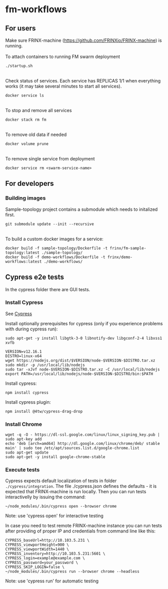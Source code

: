 # fm-workflows

## For users
Make sure FRINX-machine (https://github.com/FRINXio/FRINX-machine) is running. <br>
<br>To attach containers to running FM swarm deployment
```
./startup.sh
```

<br>Check status of services.
Each service has REPLICAS 1/1 when everything works (it may take several minutes to start all services).
```
docker service ls
```

<br>To stop and remove all services
```
docker stack rm fm
```

<br>To remove old data if needed
```
docker volume prune
```

<br>To remove single service from deployment
```
docker service rm <swarm-service-name>
```

## For developers
### Building images
Sample-topology project contains a submodule which needs to initalized first.
```
git submodule update --init --recursive
```

<br>To build a custom docker images for a service:
```
docker build -f sample-topology/Dockerfile -t frinx/fm-sample-topology:latest ./sample-topology/
docker build -f demo-workflows/Dockerfile -t frinx/demo-workflows:latest ./demo-workflows/
```


## Cypress e2e tests
In the cypress folder there are GUI tests.

### Install Cypress
See [Cypress][cypress]

Install optionally prerequisites for cypress (only if you experience problems with during cypress run):
```
sudo apt-get -y install libgtk-3-0 libnotify-dev libgconf-2-4 libxss1 xvfb

VERSION=v12.16.1
DISTRO=linux-x64
wget https://nodejs.org/dist/$VERSION/node-$VERSION-$DISTRO.tar.xz
sudo mkdir -p /usr/local/lib/nodejs
sudo tar -xJvf node-$VERSION-$DISTRO.tar.xz -C /usr/local/lib/nodejs
export PATH=/usr/local/lib/nodejs/node-$VERSION-$DISTRO/bin:$PATH
```
Install cypress:
```
npm install cypress
```
Install cypress plugin:
```
npm install @4tw/cypress-drag-drop
```

### Install Chrome
```
wget -q -O - https://dl-ssl.google.com/linux/linux_signing_key.pub | sudo apt-key add
echo 'deb [arch=amd64] http://dl.google.com/linux/chrome/deb/ stable main' | sudo tee /etc/apt/sources.list.d/google-chrome.list
sudo apt-get update
sudo apt-get -y install google-chrome-stable
```

### Execute tests
Cypress expects default localization of tests in folder ```./cypress/integration```.
The file ./cypress.json defines the defaults - it is expected that FRINX-machine is run locally.
Then you can run tests interactivelly by issuing the command:
```
~/node_modules/.bin/cypress open --browser chrome
```
Note: use 'cypress open' for interactive testing

In case you need to test remote FRINX-machine instance
you can run tests after providing of proper IP and credentials from command line like this:
```
CYPRESS_baseUrl=http://10.103.5.231 \
CYPRESS_viewportHeight=900 \
CYPRESS_viewportWidth=1440 \
CYPRESS_inventory=http://10.103.5.231:5601 \
CYPRESS_login=example@example.com \
CYPRESS_password=your_password \
CYPRESS_SKIP_LOGIN=false \
~/node_modules/.bin/cypress run --browser chrome --headless
```
Note: use 'cypress run' for automatic testing

[cypress]: https://docs.cypress.io/guides/getting-started/installing-cypress.html
